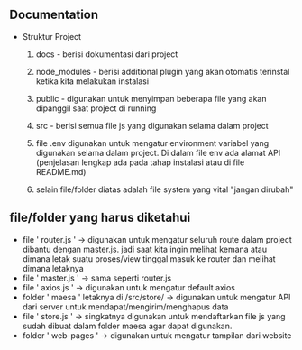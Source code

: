 ## Documentation

- Struktur Project

  1. docs - berisi dokumentasi dari project

  2. node_modules - berisi additional plugin yang akan otomatis terinstal ketika kita melakukan instalasi

  3. public - digunakan untuk menyimpan beberapa file yang akan dipanggil saat project di running

  4. src - berisi semua file js yang digunakan selama dalam project

  5. file .env digunakan untuk mengatur environment variabel yang digunakan selama dalam project. Di dalam file env ada alamat API (penjelasan lengkap ada pada tahap instalasi atau di file README.md)
  6. selain file/folder diatas adalah file system yang vital "jangan dirubah"

## file/folder yang harus diketahui

- file ' router.js ' -> digunakan untuk mengatur seluruh route dalam project dibantu dengan master.js. jadi saat kita ingin melihat kemana atau dimana letak suatu proses/view tinggal masuk ke router dan melihat dimana letaknya
- file ' master.js ' -> sama seperti router.js
- file ' axios.js ' -> digunakan untuk mengatur default axios
- folder ' maesa ' letaknya di /src/store/ -> digunakan untuk mengatur API dari server untuk mendapat/mengirim/menghapus data
- file ' store.js ' -> singkatnya digunakan untuk mendaftarkan file js yang sudah dibuat dalam folder maesa agar dapat digunakan.
- folder ' web-pages ' -> digunakan untuk mengatur tampilan dari website
